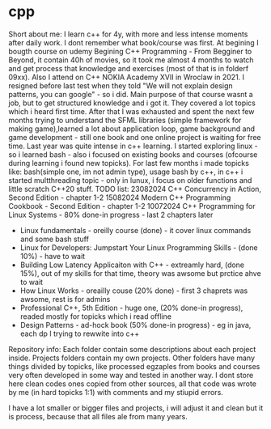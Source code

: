 # cpp
Short about me:
I learn c++ for 4y, with more and less intense moments after daily work. I dont remember what book/course was first. At begining I bougth course on udemy Begining C++ Programming - From Begginer to Beyond, it contain 40h of movies, so it took me almost 4 months to watch and get process that knowledge and exercises (most of that is in folderf 09xx). Also I attend on C++ NOKIA Academy XVII in Wroclaw in 2021. I resigned before last test when they told "We will not explain design patterns, you can google" - so i did. Main purpose of that course wasnt a job, but to get structured knowledge and i got it. They covered a lot topics which i heard first time. After that I was exhausted and spent the next few months trying to understand the SFML libraries (simple framework for making game),learned a lot about application loop, game background and game development - still one book and one online project is waiting for free time. Last year was quite intense in c++ learning. I started exploring linux - so i learned bash - also i focused on existing books and courses (ofcourse during learning i found new topicks). For last few months i made topicks like: bash(simple one, im not admin type), usage bash by c++, in c++ i started multthreading topic - only in lunux, i focus on older functions and little scratch C++20 stuff. 
TODO list:
23082024 C++ Concurrency in Action, Second Edition - chapter 1-2
15082024 Modern C++ Programming Cookbook - Second Edition - chapter 1-2
10072024 C++ Programming for Linux Systems  - 80% done-in progress - last 2 chapters later 

- Linux fundamentals - oreilly course (done) - it cover linux commands  and some bash stuff
- Linux for Developers: Jumpstart Your Linux Programming Skills - (done 10%) - have to wait
- Building Low Latency Applicaiton with C++ - extreamly hard, (done 15%), out of my skills for that time, theory was awsome but prctice ahve to wait
- How Linux Works - oreailly couse (20% done) - first 3 chaprets was awsome, rest is for admins 
- Professional C++, 5th Edition - huge one, (20% done-in progress), readed mostly for topicks which i read offline
- Design Patterns - ad-hock book (50% done-in progress) - eg in java, each dp I trying to rewwite into c++

Repository info: 
Each folder contain some descriptions about each project inside. Projects folders contain my own projects. 
Other folders have many things divided by topicks, like processed egzaples from books and courses very often developed in some way and tested in another way. I dont store here clean codes ones copied from other sources, all that code was wrote by me (in hard topicks 1:1) with comments and my stiupid errors.

I have a lot smaller or bigger files and projects, i will adjust it and clean but it is process, because that all files ale from many years.
